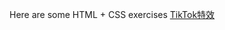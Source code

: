 Here are some HTML + CSS exercises
[TikTok特效](https://zeesu1.github.io/html_css_demo/demo/TikTok特效/index.html)
